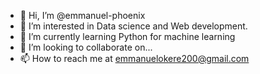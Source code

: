 - 👋 Hi, I’m @emmanuel-phoenix
- 👀 I’m interested in Data science and Web development.
- 🌱 I’m currently learning Python for machine learning
- 💞️ I’m looking to collaborate on... 
- 📫 How to reach me at emmanuelokere200@gmail.com
<!---
emmanuel-phoenix/emmanuel-phoenix is a ✨ special ✨ repository because its `README.md` (this file) appears on your GitHub profile.
You can click the Preview link to take a look at your changes.
--->
